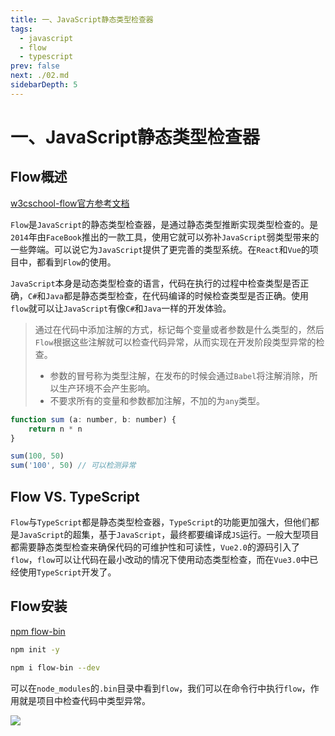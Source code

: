 ```yaml
---
title: 一、JavaScript静态类型检查器
tags: 
  - javascript
  - flow
  - typescript
prev: false
next: ./02.md
sidebarDepth: 5
---
```

# 一、JavaScript静态类型检查器

## Flow概述
[w3cschool-flow官方参考文档](https://www.w3cschool.cn/doc_flow/) 

`Flow`是`JavaScript`的静态类型检查器，是通过静态类型推断实现类型检查的。是`2014`年由`FaceBook`推出的一款工具，使用它就可以弥补`JavaScript`弱类型带来的一些弊端。可以说它为`JavaScript`提供了更完善的类型系统。在`React`和`Vue`的项目中，都看到`Flow`的使用。

`JavaScript`本身是动态类型检查的语言，代码在执行的过程中检查类型是否正确，`C#`和`Java`都是静态类型检查，在代码编译的时候检查类型是否正确。使用`flow`就可以让`JavaScript`有像`C#`和`Java`一样的开发体验。


> 通过在代码中添加注解的方式，标记每个变量或者参数是什么类型的，然后`Flow`根据这些注解就可以检查代码异常，从而实现在开发阶段类型异常的检查。
>
> - 参数的冒号称为类型注解，在发布的时候会通过`Babel`将注解消除，所以生产环境不会产生影响。
> - 不要求所有的变量和参数都加注解，不加的为`any`类型。

```js
function sum (a: number, b: number) {
    return n * n
}

sum(100, 50)
sum('100', 50) // 可以检测异常
```

## Flow VS. TypeScript
`Flow`与`TypeScript`都是静态类型检查器，`TypeScript`的功能更加强大，但他们都是`JavaScript`的超集，基于`JavaScript`，最终都要编译成`JS`运行。一般大型项目都需要静态类型检查来确保代码的可维护性和可读性，`Vue2.0`的源码引入了`flow`，`flow`可以让代码在最小改动的情况下使用动态类型检查，而在`Vue3.0`中已经使用`TypeScript`开发了。

## Flow安装

[npm flow-bin](https://www.npmjs.com/package/flow-bin)

```bash
npm init -y

npm i flow-bin --dev
```

可以在`node_modules`的`.bin`目录中看到`flow`，我们可以在命令行中执行`flow`，作用就是项目中检查代码中类型异常。

![](https://p3-juejin.byteimg.com/tos-cn-i-k3u1fbpfcp/05ee8aaaad2a4371b8c2ce62d8117f96~tplv-k3u1fbpfcp-watermark.image)

